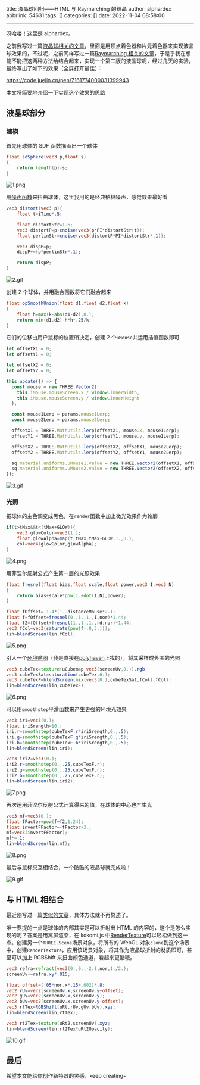title: 液晶球回归——HTML 与 Raymarching 的结晶
author: alphardex
abbrlink: 54631
tags: []
categories: []
date: 2022-11-04 08:58:00

---

呀哈喽！这里是 alphardex。

之前我写过一篇[液晶球相关的文章](https://juejin.cn/post/6967162668595544095)，里面是用顶点着色器和片元着色器来实现液晶球效果的，不过呢，之前同样写过一篇[Raymarching 相关的文章](https://juejin.cn/post/6934461126977519629)，于是乎我在想能不能把这两种方法给结合起来，实现一个第二版的液晶球呢，经过几天的实验，最终写出了如下的效果（全屏打开最佳）：

https://code.juejin.cn/pen/7161774000031399943

本文将简要地介绍一下实现这个效果的思路

<!--more-->

## 液晶球部分

### 建模

首先用球体的 SDF 函数描画出一个球体

```glsl
float sdSphere(vec3 p,float s)
{
    return length(p)-s;
}
```

![1.png](https://s2.loli.net/2022/11/04/yCueUEKrDY1OXT9.png)

用[噪声函数](https://github.com/hughsk/glsl-noise)来扭曲球体，这里我用的是经典柏林噪声，感觉效果最好看

```glsl
vec3 distort(vec3 p){
    float t=iTime*.5;

    float distortStr=1.6;
    vec3 distortP=p+cnoise(vec3(p*PI*distortStr+t));
    float perlinStr=cnoise(vec3(distortP*PI*distortStr*.1));

    vec3 dispP=p;
    dispP+=(p*perlinStr*.1);

    return dispP;
}
```

![2.gif](https://s2.loli.net/2022/11/04/TRvgp7JnUuQNzC5.gif)

创建 2 个球体，并用融合函数将它们融合起来

```glsl
float opSmoothUnion(float d1,float d2,float k)
{
    float h=max(k-abs(d1-d2),0.);
    return min(d1,d2)-h*h*.25/k;
}
```

它们的位移由用户鼠标的位置所决定，创建 2 个`uMouse`并运用插值函数即可

```js
let offsetX1 = 0;
let offsetY1 = 0;

let offsetX2 = 0;
let offsetY2 = 0;

this.update(() => {
  const mouse = new THREE.Vector2(
    this.iMouse.mouseScreen.x / window.innerWidth,
    this.iMouse.mouseScreen.y / window.innerHeight
  );

  const mouse1Lerp = params.mouse1Lerp;
  const mouse2Lerp = params.mouse2Lerp;

  offsetX1 = THREE.MathUtils.lerp(offsetX1, mouse.x, mouse1Lerp);
  offsetY1 = THREE.MathUtils.lerp(offsetY1, mouse.y, mouse1Lerp);

  offsetX2 = THREE.MathUtils.lerp(offsetX2, offsetX1, mouse2Lerp);
  offsetY2 = THREE.MathUtils.lerp(offsetY2, offsetY1, mouse2Lerp);

  sq.material.uniforms.uMouse1.value = new THREE.Vector2(offsetX1, offsetY1);
  sq.material.uniforms.uMouse2.value = new THREE.Vector2(offsetX2, offsetY2);
});
```

![3.gif](https://s2.loli.net/2022/11/04/a9PlgtXfNJkdwCA.gif)

### 光照

把球体的主色调变成黑色，在`render`函数中加上微光效果作为轮廓

```glsl
if(t>tMax&&t<(tMax+GLOW)){
    vec3 glowColor=vec3(1.);
    float glowAlpha=map(t,tMax,tMax+GLOW,1.,0.);
    col=vec4(glowColor,glowAlpha);
}
```

![4.png](https://s2.loli.net/2022/11/04/6tYie7M9cRFjqZ2.png)

用菲涅尔反射公式产生第一层的光照效果

```glsl
float fresnel(float bias,float scale,float power,vec3 I,vec3 N)
{
    return bias+scale*pow(1.+dot(I,N),power);
}
```

```glsl
float fOffset=-1.4*(1.-distanceMouse*2.);
float f=fOffset+fresnel(0.,1.,1.,I,nor)*1.44;
float f2=fOffset+fresnel(1.,1.,1.,rd,nor)*1.44;
vec3 fCol=vec3(saturate(pow(f-.8,3.)));
lin=blendScreen(lin,fCol);
```

![5.png](https://s2.loli.net/2022/11/04/8293ui4MdqmXTJ7.png)

引入一个[环境贴图](https://polyhaven.com/a/orbita)（我是直接在[polyhaven](https://polyhaven.com/hdris)上找的），将其采样成外围的光照

```glsl
vec3 cubeTex=texture(uCubemap,vec3(screenUv,0.)).rgb;
vec3 cubeTexSat=saturation(cubeTex,6.);
vec3 cubeTexF=blendScreen(mix(vec3(0.),cubeTexSat,fCol),fCol);
lin=blendScreen(lin,cubeTexF);
```

![6.png](https://s2.loli.net/2022/11/04/eXO9aZhzJvplDG1.png)

可以用`smoothstep`平滑函数来产生更强的环境光效果

```glsl
vec3 iri=vec3(0.);
float iriSrength=10.;
iri.r=smoothstep(cubeTexF.r*iriSrength,0.,.5);
iri.g=smoothstep(cubeTexF.g*iriSrength,0.,.5);
iri.b=smoothstep(cubeTexF.b*iriSrength,0.,.5);
lin=blendScreen(lin,iri);

vec3 iri2=vec3(0.);
iri2.r=smoothstep(0.,.25,cubeTexF.r);
iri2.g=smoothstep(0.,.25,cubeTexF.r);
iri2.b=smoothstep(0.,.25,cubeTexF.r);
lin=blendScreen(lin,iri2);
```

![7.png](https://s2.loli.net/2022/11/04/W6qydvMhYIijRGQ.png)

再次运用菲涅尔反射公式计算得来的值，在球体的中心也产生光

```glsl
vec3 mf=vec3(0.);
float fFactor=pow(f+f2,1.24);
float invertFFactor=-fFactor+3.;
mf=vec3(invertFFactor);
mf*=.1;
lin=blendScreen(lin,mf);
```

![8.png](https://s2.loli.net/2022/11/04/3BMjXLlOYCDf4ex.png)

最后与鼠标交互相结合，一个酷酷的液晶球就完成啦！

![9.gif](https://s2.loli.net/2022/11/04/QoMj1DCYsgIOexZ.gif)

## 与 HTML 相结合

最近刚写过一篇[类似的文章](https://juejin.cn/post/7160463663504031781)，具体方法就不再赘述了。

唯一要提的一点是球体的内部其实是可以折射出 HTML 的内容的，这个是怎么实现的呢？答案是用离屏渲染，在 kokomi.js 中[RenderTexture](https://github.com/alphardex/kokomi.js/blob/main/src/renderTargets/renderTexture.ts)可以轻松做到这一点。创建另一个`THREE.Scene`场景对象，将所有的 WebGL 对象`clone`到这个场景中，创建`RenderTexture`，应用该场景对象，将其作为液晶球折射的材质即可，甚至可以加上 RGBShift 来扭曲颜色通道，看起来更酷哦。

```glsl
vec3 refra=refract(vec3(0.,0.,-2.),nor,1./2.);
screenUv+=refra.xy*.015;

float offset=(.05*nor.x*.15+.002)*.8;
vec2 rUv=vec2(screenUv.x,screenUv.y+offset);
vec2 gUv=vec2(screenUv.x,screenUv.y);
vec2 bUv=vec2(screenUv.x,screenUv.y-offset);
vec3 rtTex=RGBShift(uRt,rUv,gUv,bUv).xyz;
lin=blendScreen(lin,rtTex);

vec3 rt2Tex=texture(uRt2,screenUv).xyz;
lin=blendScreen(lin,rt2Tex*uRt2Opacity);
```

![10.gif](https://s2.loli.net/2022/11/04/YUn9AEBeX6G8w5s.gif)

## 最后

希望本文能给你创作新特效的灵感，keep creating~
